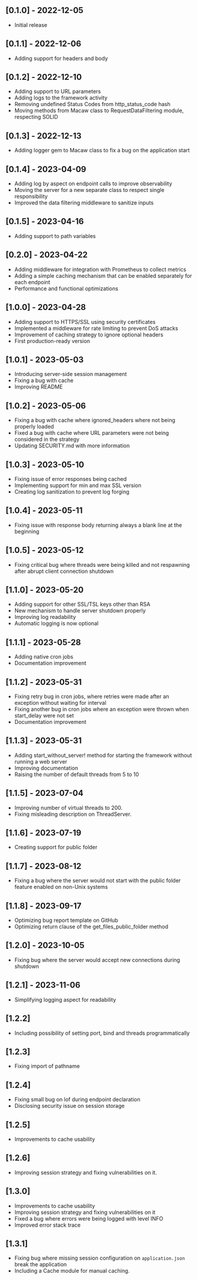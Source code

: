 ## [0.1.0] - 2022-12-05

- Initial release

## [0.1.1] - 2022-12-06

- Adding support for headers and body

## [0.1.2] - 2022-12-10

- Adding support to URL parameters
- Adding logs to the framework activity
- Removing undefined Status Codes from http_status_code hash
- Moving methods from Macaw class to RequestDataFiltering module, respecting SOLID

## [0.1.3] - 2022-12-13

- Adding logger gem to Macaw class to fix a bug on the application start

## [0.1.4] - 2023-04-09

- Adding log by aspect on endpoint calls to improve observability
- Moving the server for a new separate class to respect single responsibility
- Improved the data filtering middleware to sanitize inputs

## [0.1.5] - 2023-04-16

- Adding support to path variables

## [0.2.0] - 2023-04-22

- Adding middleware for integration with Prometheus to collect metrics
- Adding a simple caching mechanism that can be enabled separately for each endpoint
- Performance and functional optimizations

## [1.0.0] - 2023-04-28

- Adding support to HTTPS/SSL using security certificates
- Implemented a middleware for rate limiting to prevent DoS attacks
- Improvement of caching strategy to ignore optional headers
- First production-ready version

## [1.0.1] - 2023-05-03

- Introducing server-side session management
- Fixing a bug with cache
- Improving README

## [1.0.2] - 2023-05-06

- Fixing a bug with cache where ignored_headers where not being properly loaded
- Fixed a bug with cache where URL parameters were not being considered in the strategy
- Updating SECURITY.md with more information

## [1.0.3] - 2023-05-10

- Fixing issue of error responses being cached
- Implementing support for min and max SSL version
- Creating log sanitization to prevent log forging

## [1.0.4] - 2023-05-11

- Fixing issue with response body returning always a blank line at the beginning

## [1.0.5] - 2023-05-12

- Fixing critical bug where threads were being killed and not respawning after abrupt client connection shutdown

## [1.1.0] - 2023-05-20

- Adding support for other SSL/TSL keys other than RSA
- New mechanism to handle server shutdown properly
- Improving log readability
- Automatic logging is now optional

## [1.1.1] - 2023-05-28

- Adding native cron jobs
- Documentation improvement

## [1.1.2] - 2023-05-31

- Fixing retry bug in cron jobs, where retries were made after an exception without waiting for interval
- Fixing another bug in cron jobs where an exception were thrown when start_delay were not set
- Documentation improvement

## [1.1.3] - 2023-05-31

- Adding start_without_server! method for starting the framework without running a web server
- Improving documentation
- Raising the number of default threads from 5 to 10

## [1.1.5] - 2023-07-04

- Improving number of virtual threads to 200.
- Fixing misleading description on ThreadServer.

## [1.1.6] - 2023-07-19

- Creating support for public folder

## [1.1.7] - 2023-08-12

- Fixing a bug where the server would not start with the public folder feature enabled on non-Unix systems

## [1.1.8] - 2023-09-17

- Optimizing bug report template on GitHub
- Optimizing return clause of the get_files_public_folder method

## [1.2.0] - 2023-10-05

- Fixing bug where the server would accept new connections during shutdown

## [1.2.1] - 2023-11-06

- Simplifying logging aspect for readability

## [1.2.2]

- Including possibility of setting port, bind and threads programmatically

## [1.2.3]

- Fixing import of pathname

## [1.2.4]

- Fixing small bug on lof during endpoint declaration
- Disclosing security issue on session storage

## [1.2.5]

- Improvements to cache usability

## [1.2.6]

- Improving session strategy and fixing vulnerabilities on it.

## [1.3.0]
- Improvements to cache usability
- Improving session strategy and fixing vulnerabilities on it
- Fixed a bug where errors were being logged with level INFO
- Improved error stack trace

## [1.3.1]
- Fixing bug where missing session configuration on `application.json` break the application
- Including a Cache module for manual caching.

